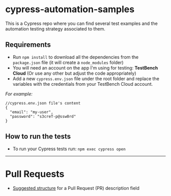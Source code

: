 # cypress-automation-samples

This is a Cypress repo where you can find several test examples and the automation testing strategy associated to them.

## Requirements
- Run `npm install` to download all the dependencies from the `package.json` file (it will create a `node_modules` folder)
- You will need an account on the app I'm using for testing: **TestBench Cloud** (Or use any other but adjust the code appropriately)
- Add a new `cypress.env.json` file under the root folder and replace the variables with the credentials from your TestBench Cloud account.

_For example:_
```
//cypress.env.json file's content
{
  "email": "my-user",
  "password": "s3creT-p@ssw0rd"
}
```

## How to run the tests
- To run your Cypress tests run: `npm exec cypress open`

---
# Pull Requests
* [Suggested structure](https://github.com/betinac/cypress-automation-samples/pull/2) for a Pull Request (PR) description field

